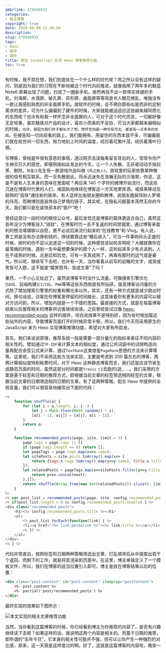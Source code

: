 ```yaml
---
abbrlink: 478946932
categories:
- 独立博客
copyright: true
date: 2020-06-08 12:30:54
description: ''
slug: 478946932
tags:
- Hexo
- 推荐
- 插件
title: 原生 JavaScript 实现 Hexo 博客推荐功能
toc: true
---
```


有时候，我不禁在想，我们到底处在一个什么样的时代呢？而之所以会有这样的疑问，则是因为我们的习惯在不断地被这个时代向前推进，就像我用了两年多的魅蓝 Note6 屏幕出现了问题，扫视了一圈新手机，居然再找不出一款带实体键的手机，刘海屏、水滴屏、破孔屏、异形屏、曲面屏等等简直令人眼花缭乱，唯独没有一款让我感到熟悉的非全面屏手机。做软件的时候，会不明白那些似是而非的定制需求的差异，可为什么偏偏到了硬件的时候，大家就能被迫适应这些越来越同质化的东西呢？也许有和我一样怀念非全面屏的人，可对于这个时代而言，一切都好像无足轻重，喜欢魅族对产品的设计，喜欢小而美的不妥协，可当大家都越来越相似的时候，`也许，是因为我们终于都长大了吧，而怀念则是一种可有可无、甚至有一点多余的东西`。在被告知一切向前看的路上，我们能拥有、用留住的东西本就不多，可偏偏我们就在给世间一切东西，努力地刻上时间的温度，经历着花繁叶茂，经历着落叶归根。

写博客，曾经是件很有意思的事情，透过网页去读每条留言背后的人，常常令你产生神交已久的感觉，即便网络如此发达的今天，让一个人失散，无非是动动手指拉黑、删除。`陈星汉`先生有一款游戏作品叫做`《风之旅人》`，游戏里的玩家依靠某种微弱的信号相互联系，而一旦失散彼此，将永远迷失在浩瀚无际的沙海里，你说，这是不是有人生本身的意味在里面呢？再后来 140 个字符的微博开始流行，而这些沉迷在博客时代里的人们，或固执地继续在博客这一方天地里挥洒，或搭乘移动互联网的“高铁”通往新的彼岸。有人这样比喻朋友圈和微博，说朋友圈装饰别人梦境的月亮，而微博则是装饰自己梦境的镜子。其实呢，在隐私问题基本荡然无存的今天，我们都只是在装饰资本的“窗户”吧！

曾经运营过一段时间的微信公众号，最后发觉还是博客的载体更适合自己，虽然这些年没少为博客投入“钱财”，在博客时代一去不复返的时间禁锢里，通过博客来盈利的想法堪堪聊以自慰，更不必说后来流行起来的“在线教育”和 Vlog。有人说，靠工资是没有办法挣到钱的，挣钱要靠这些“睡后收入”，可当一件事物风头正盛的时候，彼时的你不足以追逐这一切的时候，这种感觉该如何言明呢？大概就像你在最落魄的时候，遇到一生中最想要保护的那个人一样，这听起来多少有点讽刺，人在不成熟的时候，总是后知后觉，可有一天真成熟了，再难有那时的运气或是豪气。所以呢，继续写下去吧，也许有一天，当你看着从前写的幼稚的文字，或哭或笑皆可入题，这不就是“嬉笑怒骂，皆成文章”了吗？

果然，一不小心又扯远了。虽然说博客平时没什么流量，可像搜索引擎优化(`SEO`)、前端构建(`CI/CD`)、`PWA`等等这些东西倒是有所钻研，提高博客访问量的方式除了增加搜索引擎里的权重和曝光率以外，其实，还有一种方式就是减少跳出时间。换句话说，访客在你博客里停留的时间越长，这意味着你有更多的内容可以被对方访问到，所以，增加内链是一个不错的思路。最直接的方式，就是在每篇博客结束以后推荐相关的博客供访客继续阅读。之前曾经尝试过像 [hexo-recommended-posts](https://github.com/huiwang/hexo-recommended-posts) 这样的插件，坦白说效果不是特别好，因为有时候加载这些站外的内容，导致博客页面打开的时候异常卡顿，所以，我们今天将采用原生的 JavaScript 来为 Hexo 实现博客推理功能，希望对大家有所启发。

首先，我们来说说原理，推荐系统一般是需要一部分量化的指标来表征不同内容的相关性的。譬如通过`TF-IDF`来计算文本的相似度，通过公共词袋中的词频构造向量再配合余弦公式来计算，通过`TextRank`这类借鉴`PageRank`思想的方法来计算等等。这里呢，我们不采用这些方法来实现，主要是考虑到 200 篇左右的博客，两两计算相似度特别耗费时间，对于 Hexo 这种静态博客而言，我们还是应该节省生成静态页面的时间，虽然这部分时间都是`Travis CI`去跑的(逃……。我们采用的方案是基于标签和日期的推荐方式，即根据当前文章的标签筛选相同标签的文章，根据当前文章的日期筛选相同日期的文章。有了这两种策略，配合 Hexo 中提供的全局变量，我们可以很容易地编写出下面的代码：
```JavaScript
<%
    function shuffle(a) {
        for (let i = a.length; i; i--) {
            let j = Math.floor(Math.random() * i);
            [a[i - 1], a[j]] = [a[j], a[i - 1]];
        }
        return a;
    }

    function recommended_posts(page, site, limit = 5) {
        page.tags = page.tags || []
        if (page.tags.length == 0) return [];
        let pageTags = page.tags.map(x=>x.name);
        let sitePosts = site.posts.toArray().map(x=> {
            return {tags:x.tags.toArray().map(y=>y.name), title:x.title, permalink:x.permalink, date:x.date}
        });
        let relatedPosts = pageTags.map(x=>sitePosts.filter(y=>y.title != page.title  && (y.tags.indexOf(x) != -1 || y.date.format('MM/DD') == page.date.format('MM/DD')))).reduce((prev,next)=>{
            return prev.concat(next);
        },[]);
        return shuffle(Array.from(new Set(relatedPosts))).slice(0, limit);
    }
%>
<% var post_list = recommended_posts(page, site, config.recommended_posts.limit) %>
<% if(post_list.length > 0 && config.recommended_posts.enable) { %>
<div class="recommended_posts">
    <h1><%= config.recommended_posts.title %></h1>
    <ul>
        <% post_list.forEach(function(link) { %>
        <li><a href="<%= link.permalink %>"><%= link.title %></a></li>
        <% }) %>
    </ul>
</div>
<% } %>
```
代码非常直白，按照标签和日期两种策略筛选出文章，打乱顺序后从中提取出若干个返回，而剩下的工作，就是将其渲染到页面中。在这里，博主单独定义了一个模板文件，所以，我们在博客的适当位置引入即可，博主是放在博客结束以后的位置：
```HTML
<div class="post-content" id="post-content" itemprop="postContent">
    <%- post.content %>
    <%- partial('post/recommended_posts') %>
</div>
```
最终实现的效果如下图所示：

![本文实现的相关文章推荐功能](https://s1.ax1x.com/2020/06/16/NibBjJ.png)

当然，当你看到这篇博客的时候，你已经看到博主为你推荐的内容了，是否有兴趣继续读下去呢？如果这样的话，就说明这两个内容是相关的。而基于日期的推荐，即所谓的“去年今日”，它本身的相关性可能并不强，但可以让你产生一种强烈的对比感，原来，这一天我是这样度过的啊。好了，这就是这篇博客的内容啦，晚安～